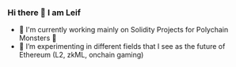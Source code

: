 ### Hi there 👋 I am Leif 

- 🔭 I'm currently working mainly on Solidity Projects for Polychain Monsters 🐉
- 🌱 I’m experimenting in different fields that I see as the future of Ethereum (L2, zkML, onchain gaming)   
